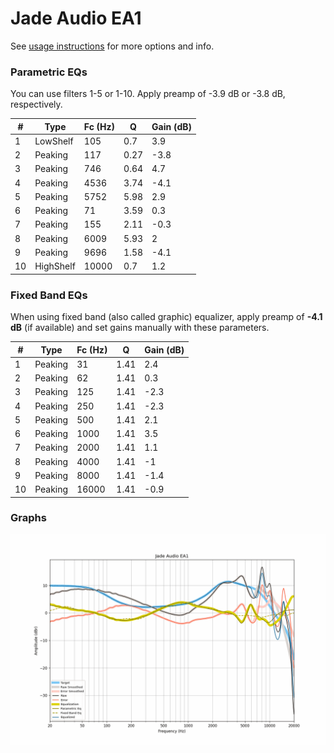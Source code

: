 # Jade Audio EA1
See [usage instructions](https://github.com/jaakkopasanen/AutoEq#usage) for more options and info.

### Parametric EQs
You can use filters 1-5 or 1-10. Apply preamp of -3.9 dB or -3.8 dB, respectively.

|   # | Type      |   Fc (Hz) |    Q |   Gain (dB) |
|-----|-----------|-----------|------|-------------|
|   1 | LowShelf  |       105 | 0.7  |         3.9 |
|   2 | Peaking   |       117 | 0.27 |        -3.8 |
|   3 | Peaking   |       746 | 0.64 |         4.7 |
|   4 | Peaking   |      4536 | 3.74 |        -4.1 |
|   5 | Peaking   |      5752 | 5.98 |         2.9 |
|   6 | Peaking   |        71 | 3.59 |         0.3 |
|   7 | Peaking   |       155 | 2.11 |        -0.3 |
|   8 | Peaking   |      6009 | 5.93 |         2   |
|   9 | Peaking   |      9696 | 1.58 |        -4.1 |
|  10 | HighShelf |     10000 | 0.7  |         1.2 |

### Fixed Band EQs
When using fixed band (also called graphic) equalizer, apply preamp of **-4.1 dB** (if available) and set gains manually with these parameters.

|   # | Type    |   Fc (Hz) |    Q |   Gain (dB) |
|-----|---------|-----------|------|-------------|
|   1 | Peaking |        31 | 1.41 |         2.4 |
|   2 | Peaking |        62 | 1.41 |         0.3 |
|   3 | Peaking |       125 | 1.41 |        -2.3 |
|   4 | Peaking |       250 | 1.41 |        -2.3 |
|   5 | Peaking |       500 | 1.41 |         2.1 |
|   6 | Peaking |      1000 | 1.41 |         3.5 |
|   7 | Peaking |      2000 | 1.41 |         1.1 |
|   8 | Peaking |      4000 | 1.41 |        -1   |
|   9 | Peaking |      8000 | 1.41 |        -1.4 |
|  10 | Peaking |     16000 | 1.41 |        -0.9 |

### Graphs
![](./Jade%20Audio%20EA1.png)
